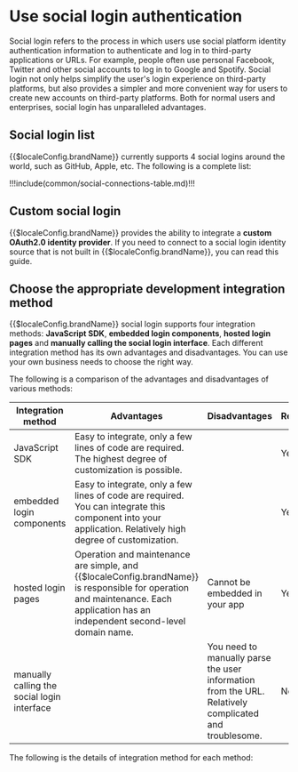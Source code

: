 # Use social login authentication

<LastUpdated/>

Social login refers to the process in which users use social platform identity authentication information to authenticate and log in to third-party applications or URLs. For example, people often use personal Facebook, Twitter and other social accounts to log in to Google and Spotify. Social login not only helps simplify the user's login experience on third-party platforms, but also provides a simpler and more convenient way for users to create new accounts on third-party platforms. Both for normal users and enterprises, social login has unparalleled advantages.

## Social login list

{{$localeConfig.brandName}} currently supports 4 social logins around the world, such as GitHub, Apple, etc. The following is a complete list:

!!!include(common/social-connections-table.md)!!!

## Custom social login

{{$localeConfig.brandName}} provides the ability to integrate a **custom OAuth2.0 identity provider**. If you need to connect to a social login identity source that is not built in {{$localeConfig.brandName}}, you can <router-link to="/connections/custom-social-provider/" target="_blank">read this guide</router-link>.

## Choose the appropriate development integration method

{{$localeConfig.brandName}} social login supports four integration methods: **JavaScript SDK**, **embedded login components**, **hosted login pages** and **manually calling the social login interface**. Each different integration method has its own advantages and disadvantages. You can use your own business needs to choose the right way.

The following is a comparison of the advantages and disadvantages of various methods:

| Integration method                                                 | Advantages                                                                                                                                                                        | Disadvantages                                                                                         | Recommend                                               |
| ------------------------------------------------------------------ | --------------------------------------------------------------------------------------------------------------------------------------------------------------------------------- | ----------------------------------------------------------------------------------------------------- | ------------------------------------------------------- |
| JavaScript SDK <img width=200 style="display:inline;float:right"/> | Easy to integrate, only a few lines of code are required. The highest degree of customization is possible.                                                                        |                                                                                                       | <img width=120 style="display:inline;float:right"/> Yes |
| embedded login components                                          | Easy to integrate, only a few lines of code are required. You can integrate this component into your application. Relatively high degree of customization.                        |                                                                                                       | Yes                                                     |
| hosted login pages                                                 | Operation and maintenance are simple, and {{$localeConfig.brandName}} is responsible for operation and maintenance. Each application has an independent second-level domain name. | Cannot be embedded in your app                                                                        | Yes                                                     |
| manually calling the social login interface                        |                                                                                                                                                                                   | You need to manually parse the user information from the URL. Relatively complicated and troublesome. | No                                                      |

The following is the details of integration method for each method:

<StackSelector snippet="social-login" selectLabel="Choose integration method" :order="['sdk', 'embeded-component', 'hosted-page', 'manually']"/>
